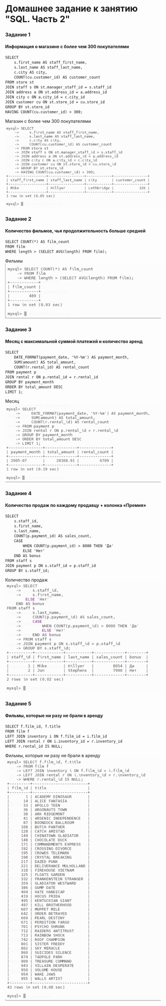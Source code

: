 # Домашнее задание к занятию "SQL. Часть 2"

### Задание 1
#### Информация о магазине с более чем 300 покупателями
```
SELECT 
    s.first_name AS staff_first_name,
    s.last_name AS staff_last_name,
    c.city AS city,
    COUNT(cu.customer_id) AS customer_count
FROM store st
JOIN staff s ON st.manager_staff_id = s.staff_id
JOIN address a ON st.address_id = a.address_id
JOIN city c ON a.city_id = c.city_id
JOIN customer cu ON st.store_id = cu.store_id
GROUP BY st.store_id
HAVING COUNT(cu.customer_id) > 300;
  ```
Магазин с более чем 300 покупателями ![alt text](img/1.png)

### Задание 2
#### Количество фильмов, чья продолжительность больше средней
```
SELECT COUNT(*) AS film_count
FROM film
WHERE length > (SELECT AVG(length) FROM film);
  ```
Фильмы ![alt text](img/2.png)

### Задание 3
#### Месяц с максимальной суммой платежей и количество аренд
```
SELECT 
    DATE_FORMAT(payment_date, '%Y-%m') AS payment_month,
    SUM(amount) AS total_amount,
    COUNT(r.rental_id) AS rental_count
FROM payment p
JOIN rental r ON p.rental_id = r.rental_id
GROUP BY payment_month
ORDER BY total_amount DESC
LIMIT 1;
```
Месяц ![alt text](img/3.png)

### Задание 4
#### Количество продаж по каждому продавцу + колонка «Премия»
```
SELECT 
    s.staff_id,
    s.first_name,
    s.last_name,
    COUNT(p.payment_id) AS sales_count,
    CASE 
        WHEN COUNT(p.payment_id) > 8000 THEN 'Да'
        ELSE 'Нет'
    END AS bonus
FROM staff s
JOIN payment p ON s.staff_id = p.staff_id
GROUP BY s.staff_id;
  ```
Количество продаж ![alt text](img/4.png)

### Задание 5
#### Фильмы, которые ни разу не брали в аренду
```
SELECT f.film_id, f.title
FROM film f
LEFT JOIN inventory i ON f.film_id = i.film_id
LEFT JOIN rental r ON i.inventory_id = r.inventory_id
WHERE r.rental_id IS NULL;
  ```
Фильмы, которые ни разу не брали в аренду ![alt text](img/5.png)
